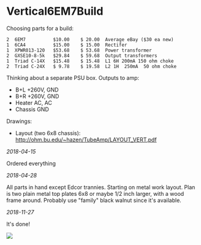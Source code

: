# Vertical6EM7Build
Choosing parts for a build:

```
2  6EM7          $10.00    $ 20.00  Average eBay ($30 ea new)
1  6CA4          $15.00    $ 15.00  Rectifer
1  XPWR013-120   $53.68    $ 53.68  Power transformer
2  GXSE10-8-5k   $29.84    $ 59.68  Output transformers
1  Triad C-14X   $15.48    $ 15.48  L1 6H 200mA 150 ohm choke
2  Triad C-24X   $ 9.78    $ 19.58  L2 1H  250mA  50 ohm choke
```

Thinking about a separate PSU box.  Outputs to amp:

 * B+L +260V, GND
 * B+R +260V, GND
 * Heater AC, AC
 * Chassis GND

Drawings:

 * Layout (two 6x8 chassis): http://ohm.bu.edu/~hazen/TubeAmp/LAYOUT_VERT.pdf

*2018-04-15*

Ordered everything

*2018-04-28*

All parts in hand except Edcor trannies.  Starting on metal work layout.  Plan is two plain metal top plates 6x8 or maybe 1/2 inch larger, with a wood frame around.  Probably use "family" black walnut since it's available.

*2018-11-27*

It's done!

<img src="http://ohm.bu.edu/~hazen/TubeAmp/6EM7/SET.jpg">
